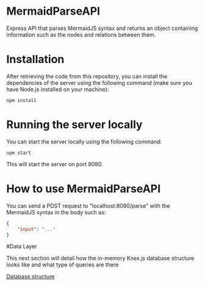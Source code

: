 # MermaidParseAPI

Express API that parses MermaidJS syntax and returns an object containing information such as the nodes and relations between them.

# Installation

After retrieving the code from this repository, you can install the dependencies of the server using the following command (make sure you have Node.js installed on your machine):

```
npm install
```

# Running the server locally

You can start the server locally using the following command:

```
npm start
```

This will start the server on port 8080.

# How to use MermaidParseAPI

You can send a POST request to "localhost:8080/parse" with the MermaidJS syntax in the body such as:

```JSON
{
    "input": "..."
}
```

#Data Layer

This next section will detail how the in-memory Knex.js database structure looks like and what type of queries are there

[Database structure](https://ibb.co/f4kBkPm)
